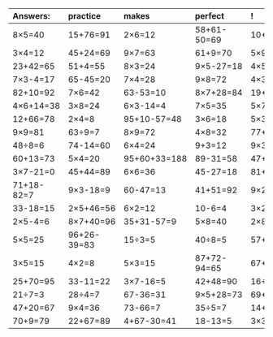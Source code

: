 | Answers: | practice | makes | perfect | ! |
| :--- | :--- | :--- | :--- | :--- |
| 8×5=40 | 15+76=91 | 2×6=12 | 58+61-50=69 | 10+64=74 | 
| 3×4=12 | 45+24=69 | 9×7=63 | 61+9=70 | 5×9=45 | 
| 23+42=65 | 51+4=55 | 8×3=24 | 9×5-27=18 | 4×5=20 | 
| 7×3-4=17 | 65-45=20 | 7×4=28 | 9×8=72 | 4×3=12 | 
| 82+10=92 | 7×6=42 | 63-53=10 | 8×7+28=84 | 19+65=84 | 
| 4×6+14=38 | 3×8=24 | 6×3-14=4 | 7×5=35 | 5×7=35 | 
| 12+66=78 | 2×4=8 | 95+10-57=48 | 3×6=18 | 5×3-4=11 | 
| 9×9=81 | 63÷9=7 | 8×9=72 | 4×8=32 | 77+68-82=63 | 
| 48÷8=6 | 74-14=60 | 6×4=24 | 9+3=12 | 9×3=27 | 
| 60+13=73 | 5×4=20 | 95+60+33=188 | 89-31=58 | 47+19=66 | 
| 3×7-21=0 | 45+44=89 | 6×6=36 | 45-27=18 | 81+1=82 | 
| 71+18-82=7 | 9×3-18=9 | 60-47=13 | 41+51=92 | 9×2=18 | 
| 33-18=15 | 2×5+46=56 | 6×2=12 | 10-6=4 | 3×2=6 | 
| 2×5-4=6 | 8×7+40=96 | 35+31-57=9 | 5×8=40 | 2×8=16 | 
| 5×5=25 | 96+26-39=83 | 15÷3=5 | 40÷8=5 | 57+23+92=172 | 
| 3×5=15 | 4×2=8 | 5×3=15 | 87+72-94=65 | 67+31=98 | 
| 25+70=95 | 33-11=22 | 3×7-16=5 | 42+48=90 | 16÷4=4 | 
| 21÷7=3 | 28÷4=7 | 67-36=31 | 9×5+28=73 | 69+25=94 | 
| 47+20=67 | 9×4=36 | 73-66=7 | 35÷5=7 | 14+42=56 | 
| 70+9=79 | 22+67=89 | 4+67-30=41 | 18-13=5 | 3×3+32=41 | 
